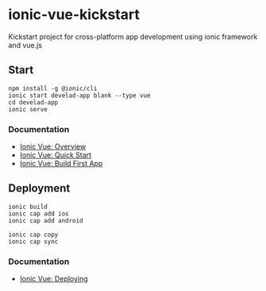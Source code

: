 # ionic-vue-kickstart
Kickstart project for cross-platform app development using ionic framework and vue.js

## Start

```
npm install -g @ionic/cli
ionic start develad-app blank --type vue
cd develad-app
ionic serve
```

### Documentation
- [Ionic Vue: Overview](https://ionicframework.com/docs/vue/overview)
- [Ionic Vue: Quick Start](https://ionicframework.com/docs/vue/quickstart)
- [Ionic Vue: Build First App](https://ionicframework.com/docs/vue/your-first-app)

## Deployment
```
ionic build
ionic cap add ios
ionic cap add android

ionic cap copy
ionic cap sync
```

### Documentation
- [Ionic Vue: Deploying](https://ionicframework.com/docs/vue/your-first-app/deploying-mobile)